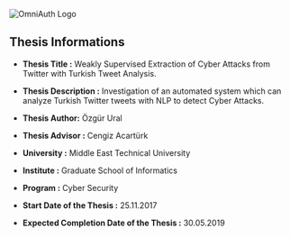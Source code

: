 ![OmniAuth Logo](https://github.com/ozzgural/MSThesis/blob/master/images/thesis.png)

## Thesis Informations
* **Thesis Title :** Weakly Supervised Extraction of Cyber Attacks from Twitter with Turkish Tweet Analysis.
* **Thesis Description :** Investigation of an automated system which can analyze Turkish Twitter tweets with NLP to detect Cyber Attacks.
* **Thesis Author:** Özgür Ural
* **Thesis Advisor :** Cengiz Acartürk

* **University :** Middle East Technical University
* **Institute :** Graduate School of Informatics
* **Program :** Cyber Security

* **Start Date of the Thesis :** 25.11.2017	 
*  **Expected Completion Date of the Thesis :** 30.05.2019	 
